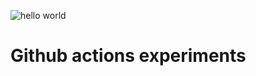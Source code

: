 ![hello world](https://github.com/1g0rbm/ci-actions-experiments/actions/workflows/hello-world.yml/badge.svg)

# Github actions experiments